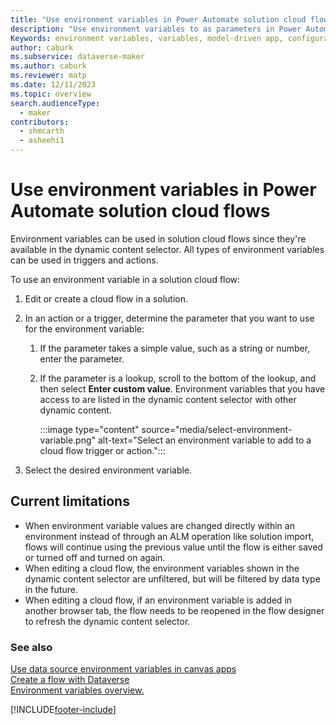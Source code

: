 ```yaml
---
title: "Use environment variables in Power Automate solution cloud flows | MicrosoftDocs"
description: "Use environment variables to as parameters in Power Automate cloud flows."
Keywords: environment variables, variables, model-driven app, configuration data
author: caburk
ms.subservice: dataverse-maker
ms.author: caburk
ms.reviewer: matp
ms.date: 12/11/2023
ms.topic: overview
search.audienceType: 
  - maker
contributors:
  - shmcarth
  - asheehi1
---
```

# Use environment variables in Power Automate solution cloud flows

Environment variables can be used in solution cloud flows since they're available in the dynamic content selector. All types of environment variables can be used in triggers and actions.

To use an environment variable in a solution cloud flow:

1. Edit or create a cloud flow in a solution.
1. In an action or a trigger, determine the parameter that you want to use for the environment variable:

    1. If the parameter takes a simple value, such as a string or number, enter the parameter.
    1. If the parameter is a lookup, scroll to the bottom of the lookup, and then select **Enter custom value**. Environment variables that you have access to are listed in the dynamic content selector with other dynamic content.

        :::image type="content" source="media/select-environment-variable.png" alt-text="Select an environment variable to add to a cloud flow trigger or action.":::

1. Select the desired environment variable.

## Current limitations

- When environment variable values are changed directly within an environment instead of through an ALM operation like solution import, flows will continue using the previous value until the flow is either saved or turned off and turned on again.
- When editing a cloud flow, the environment variables shown in the dynamic content selector are unfiltered, but will be filtered by data type in the future. 
- When editing a cloud flow, if an environment variable is added in another browser tab, the flow needs to be reopened in the flow designer to refresh the dynamic content selector.

### See also

[Use data source environment variables in canvas apps](environmentvariables-data-source-canvas-apps.md) <br>
[Create a flow with Dataverse](/flow/connection-cds)</BR>
[Environment variables overview.](EnvironmentVariables.md)</BR>


[!INCLUDE[footer-include](../../includes/footer-banner.md)]
